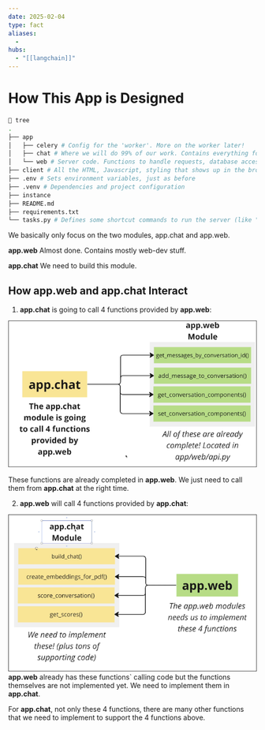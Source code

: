 ```yaml
---
date: 2025-02-04
type: fact
aliases:
  -
hubs:
  - "[[langchain]]"
---
```


# How This App is Designed

```sh
 tree
.
├── app
│   ├── celery # Config for the 'worker'. More on the worker later!
│   ├── chat # Where we will do 99% of our work. Contains everything for processing pdfs, embeddings, text gen, etc
│   └── web # Server code. Functions to handle requests, database access, etc
├── client # All the HTML, Javascript, styling that shows up in the browser
├── .env # Sets environment variables, just as before
├── .venv # Dependencies and project configuration
├── instance
├── README.md
├── requirements.txt
└── tasks.py # Defines some shortcut commands to run the server (like "inv dev")
```

We basically only focus on the two modules, app.chat and app.web.

**app.web**
Almost done. Contains mostly web-dev stuff.

**app.chat**
We need to build this module.


## How app.web and app.chat Interact

1. **app.chat** is going to call 4 functions provided by **app.web**:

![app-chat-call-app-web.png](../assets/imgs/app-chat-call-app-web.png)

These functions are already completed in **app.web**. We just need to call them from **app.chat** at the right time.

2. **app.web** will call 4 functions provided by **app.chat**:

![app-web-call-from-app-chat.png](../assets/imgs/app-web-call-from-app-chat.png)
**app.web** already has these functions` calling code but the functions themselves are not implemented yet. We need to implement them in **app.chat**.

For **app.chat**, not only these 4 functions, there are many other functions that we need to implement to support the 4 functions above.





